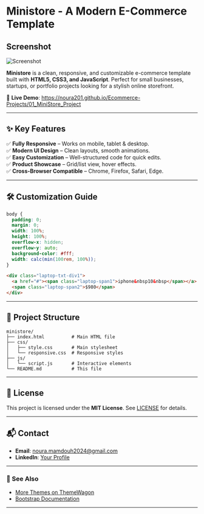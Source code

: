 # **Ministore - A Modern E-Commerce Template**

## Screenshot

![Screenshot](./Ministore-Screenshot.png)

**Ministore** is a clean, responsive, and customizable e-commerce template built with **HTML5, CSS3, and JavaScript**. Perfect for small businesses, startups, or portfolio projects looking for a stylish online storefront.

🔗 **Live Demo**: https://noura201.github.io/Ecommerce-Projects/01_MiniStore_Project

---

## **✨ Key Features**

✅ **Fully Responsive** – Works on mobile, tablet & desktop.  
✅ **Modern UI Design** – Clean layouts, smooth animations.  
✅ **Easy Customization** – Well-structured code for quick edits.  
✅ **Product Showcase** – Grid/list view, hover effects.  
✅ **Cross-Browser Compatible** – Chrome, Firefox, Safari, Edge.

---

## **🛠 Customization Guide**

```css
body {
  padding: 0;
  margin: 0;
  width: 100%;
  height: 100%;
  overflow-x: hidden;
  overflow-y: auto;
  background-color: #fff;
  width: calc(min(100rem, 100%));
}
```

```html
<div class="laptop-txt-div1">
  <a href="#"><span class="laptop-span1">iphone&nbsp10&nbsp</span></a>
  <span class="laptop-span2">$980</span>
</div>
```

---

## **📁 Project Structure**

```plaintext
ministore/
├── index.html          # Main HTML file
├── css/
│   ├── style.css       # Main stylesheet
│   └── responsive.css  # Responsive styles
├── js/
│   └── script.js       # Interactive elements
└── README.md           # This file
```

---

## **📜 License**

This project is licensed under the **MIT License**. See [LICENSE](./LICENSE.txt) for details.

---

## **📬 Contact**

- **Email**: noura.mamdouh2024@gmail.com
- **LinkedIn**: [Your Profile](https://www.linkedin.com/in/noura-mamdouh/)

---

### **🔗 See Also**

- [More Themes on ThemeWagon](https://themewagon.com)
- [Bootstrap Documentation](https://getbootstrap.com/docs/)

---
